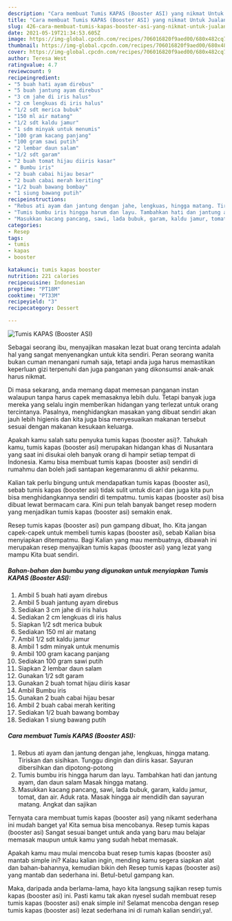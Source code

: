 ```yaml
---
description: "Cara membuat Tumis KAPAS (Booster ASI) yang nikmat Untuk Jualan"
title: "Cara membuat Tumis KAPAS (Booster ASI) yang nikmat Untuk Jualan"
slug: 426-cara-membuat-tumis-kapas-booster-asi-yang-nikmat-untuk-jualan
date: 2021-05-19T21:34:53.605Z
image: https://img-global.cpcdn.com/recipes/706016820f9aed00/680x482cq70/tumis-kapas-booster-asi-foto-resep-utama.jpg
thumbnail: https://img-global.cpcdn.com/recipes/706016820f9aed00/680x482cq70/tumis-kapas-booster-asi-foto-resep-utama.jpg
cover: https://img-global.cpcdn.com/recipes/706016820f9aed00/680x482cq70/tumis-kapas-booster-asi-foto-resep-utama.jpg
author: Teresa West
ratingvalue: 4.7
reviewcount: 9
recipeingredient:
- "5 buah hati ayam direbus"
- "5 buah jantung ayam direbus"
- "3 cm jahe di iris halus"
- "2 cm lengkuas di iris halus"
- "1/2 sdt merica bubuk"
- "150 ml air matang"
- "1/2 sdt kaldu jamur"
- "1 sdm minyak untuk menumis"
- "100 gram kacang panjang"
- "100 gram sawi putih"
- "2 lembar daun salam"
- "1/2 sdt garam"
- "2 buah tomat hijau diiris kasar"
- " Bumbu iris"
- "2 buah cabai hijau besar"
- "2 buah cabai merah keriting"
- "1/2 buah bawang bombay"
- "1 siung bawang putih"
recipeinstructions:
- "Rebus ati ayam dan jantung dengan jahe, lengkuas, hingga matang. Tiriskan dan sisihkan. Tunggu dingin dan diiris kasar. Sayuran dibersihkan dan dipotong-potong"
- "Tumis bumbu iris hingga harum dan layu. Tambahkan hati dan jantung ayam, dan daun salam Masak hingga matang."
- "Masukkan kacang pancang, sawi, lada bubuk, garam, kaldu jamur, tomat, dan air. Aduk rata. Masak hingga air mendidih dan sayuran matang. Angkat dan sajikan"
categories:
- Resep
tags:
- tumis
- kapas
- booster

katakunci: tumis kapas booster 
nutrition: 221 calories
recipecuisine: Indonesian
preptime: "PT18M"
cooktime: "PT33M"
recipeyield: "3"
recipecategory: Dessert

---
```



![Tumis KAPAS (Booster ASI)](https://img-global.cpcdn.com/recipes/706016820f9aed00/680x482cq70/tumis-kapas-booster-asi-foto-resep-utama.jpg)

Sebagai seorang ibu, menyajikan masakan lezat buat orang tercinta adalah hal yang sangat menyenangkan untuk kita sendiri. Peran seorang  wanita bukan cuman menangani rumah saja, tetapi anda juga harus memastikan keperluan gizi terpenuhi dan juga panganan yang dikonsumsi anak-anak harus nikmat.

Di masa  sekarang, anda memang dapat memesan panganan instan walaupun tanpa harus capek memasaknya lebih dulu. Tetapi banyak juga mereka yang selalu ingin memberikan hidangan yang terlezat untuk orang tercintanya. Pasalnya, menghidangkan masakan yang dibuat sendiri akan jauh lebih higienis dan kita juga bisa menyesuaikan makanan tersebut sesuai dengan makanan kesukaan keluarga. 



Apakah kamu salah satu penyuka tumis kapas (booster asi)?. Tahukah kamu, tumis kapas (booster asi) merupakan hidangan khas di Nusantara yang saat ini disukai oleh banyak orang di hampir setiap tempat di Indonesia. Kamu bisa membuat tumis kapas (booster asi) sendiri di rumahmu dan boleh jadi santapan kegemaranmu di akhir pekanmu.

Kalian tak perlu bingung untuk mendapatkan tumis kapas (booster asi), sebab tumis kapas (booster asi) tidak sulit untuk dicari dan juga kita pun bisa menghidangkannya sendiri di tempatmu. tumis kapas (booster asi) bisa dibuat lewat bermacam cara. Kini pun telah banyak banget resep modern yang menjadikan tumis kapas (booster asi) semakin enak.

Resep tumis kapas (booster asi) pun gampang dibuat, lho. Kita jangan capek-capek untuk membeli tumis kapas (booster asi), sebab Kalian bisa menyiapkan ditempatmu. Bagi Kalian yang mau membuatnya, dibawah ini merupakan resep menyajikan tumis kapas (booster asi) yang lezat yang mampu Kita buat sendiri.

<!--inarticleads1-->

##### Bahan-bahan dan bumbu yang digunakan untuk menyiapkan Tumis KAPAS (Booster ASI):

1. Ambil 5 buah hati ayam direbus
1. Ambil 5 buah jantung ayam direbus
1. Sediakan 3 cm jahe di iris halus
1. Sediakan 2 cm lengkuas di iris halus
1. Siapkan 1/2 sdt merica bubuk
1. Sediakan 150 ml air matang
1. Ambil 1/2 sdt kaldu jamur
1. Ambil 1 sdm minyak untuk menumis
1. Ambil 100 gram kacang panjang
1. Sediakan 100 gram sawi putih
1. Siapkan 2 lembar daun salam
1. Gunakan 1/2 sdt garam
1. Gunakan 2 buah tomat hijau diiris kasar
1. Ambil  Bumbu iris
1. Gunakan 2 buah cabai hijau besar
1. Ambil 2 buah cabai merah keriting
1. Sediakan 1/2 buah bawang bombay
1. Sediakan 1 siung bawang putih




<!--inarticleads2-->

##### Cara membuat Tumis KAPAS (Booster ASI):

1. Rebus ati ayam dan jantung dengan jahe, lengkuas, hingga matang. Tiriskan dan sisihkan. Tunggu dingin dan diiris kasar. Sayuran dibersihkan dan dipotong-potong
1. Tumis bumbu iris hingga harum dan layu. Tambahkan hati dan jantung ayam, dan daun salam Masak hingga matang.
1. Masukkan kacang pancang, sawi, lada bubuk, garam, kaldu jamur, tomat, dan air. Aduk rata. Masak hingga air mendidih dan sayuran matang. Angkat dan sajikan




Ternyata cara membuat tumis kapas (booster asi) yang nikamt sederhana ini mudah banget ya! Kita semua bisa mencobanya. Resep tumis kapas (booster asi) Sangat sesuai banget untuk anda yang baru mau belajar memasak maupun untuk kamu yang sudah hebat memasak.

Apakah kamu mau mulai mencoba buat resep tumis kapas (booster asi) mantab simple ini? Kalau kalian ingin, mending kamu segera siapkan alat dan bahan-bahannya, kemudian bikin deh Resep tumis kapas (booster asi) yang mantab dan sederhana ini. Betul-betul gampang kan. 

Maka, daripada anda berlama-lama, hayo kita langsung sajikan resep tumis kapas (booster asi) ini. Pasti kamu tak akan nyesel sudah membuat resep tumis kapas (booster asi) enak simple ini! Selamat mencoba dengan resep tumis kapas (booster asi) lezat sederhana ini di rumah kalian sendiri,ya!.

